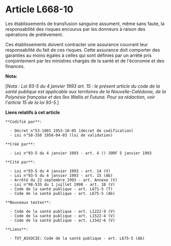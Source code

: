 # Article L668-10

Les établissements de transfusion sanguine assument, même sans faute, la responsabilité des risques encourus par les donneurs
à raison des opérations de prélèvement.

Ces établissements doivent contracter une assurance couvrant leur responsabilité du fait de ces risques. Cette assurance doit
comporter des garanties au moins égales à celles qui sont définies par un arrêté pris conjointement par les ministres chargés
de la santé et de l'économie et des finances.

**Nota:**

[*Nota : Loi 93-5 du 4 janvier 1993 art. 15 : le présent article du code de la santé publique est applicable aux territoires
de la Nouvelle-Calédonie, de la Polynésie française et des îles Wallis et Futuna. Pour sa rédaction, voir l'article 15 de la
loi 93-5.*]

**Liens relatifs à cet article**

	**Codifié par**:

	  - Décret n°53-1001 1953-10-05 (décret de codification)
	  - Loi n°58-356 1958-04-03 (loi de validation)

	**Créé par**:

	  - Loi n°93-5 du 4 janvier 1993 - art. 4 () JORF 5 janvier 1993

	**Cité par**:

	  - Loi n°93-5 du 4 janvier 1993 - art. 14 (V)
	  - Loi n°93-5 du 4 janvier 1993 - art. 15 (Ab)
	  - Arrêté du 22 septembre 1993 - art. Annexe (V)
	  - Loi n°98-535 du 1 juillet 1998 - art. 18 (V)
	  - Code de la santé publique - art. L671-5 (T)
	  - Code de la santé publique - art. L675-5 (Ab)

	**Nouveaux textes**:

	  - Code de la santé publique - art. L1222-9 (V)
	  - Code de la santé publique - art. L1522-4 (V)
	  - Code de la santé publique - art. L1542-6 (V)

	**Liens**:

	  - TXT_ASSOCIE: Code de la santé publique - art. L675-5 (Ab)
